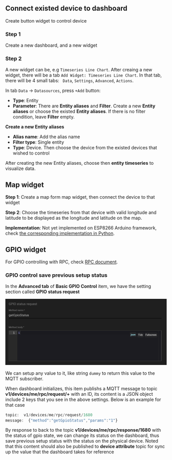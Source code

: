 ## Connect existed device to dashboard

Create button widget to control device

### Step 1

Create a new dashboard, and a new widget

### Step 2

A new widget can be, e.g ``Timeseries Line Chart``. After creaing a new widget, there will be a tab 
``Add Widget: Timeseries Line Chart``. In that tab, there will be 4 small tabs: `` Data``, ``Settings``, ``Advanced``, ``Actions``.

In tab ``Data`` -> ``Datasources``, press ``+Add`` button:

* **Type**: Entity
* **Parameter**: There are **Entity aliases** and **Filter**. Create a new **Entity aliases** or choose the existed **Entity aliases**. 
If there is no filter condition, leave **Filter** empty.

**Create a new Entity aliases**

* **Alias name**: Add the alias name
* **Filter type**: Single entity
* **Type**: Device. Then choose the device from the existed devices that wished to control

After creating the new Entity aliases, choose then **entity timeseries** to visualize data.

## Map widget

**Step 1**: Create a map form map widget, then connect the device to that widget

**Step 2**: Choose the timeseries from that device with valid longitude and latitude to be displayed as the longitude and latitude on the map.

**Implementation**: Not yet implemented on ESP8266 Arduino framework, check [the corresponding implementation in Python](https://github.com/TranPhucVinh/Python/blob/master/Platforms%20interaction/ThingsBoard/MQTT.md#map-widget).

## GPIO widget

For GPIO controlling with RPC, check [RPC document](https://github.com/TranPhucVinh/Linux-Shell/blob/master/Platforms%20interaction/ThingsBoard/Device%20API.md#rpc).

### GPIO control save previous setup status

In the **Advanced tab** of **Basic GPIO Control** item, we have the setting section called **GPIO status request**

![](../../Environment/Images/gpio_status_request.png)

We can setup any value to it, like string ``dummy`` to return this value to the MQTT subscriber.

When dashboard initializes, this item publishs a MQTT message to topic **v1/devices/me/rpc/request/+** with an ID, its content is a JSON object include 2 keys that you see in the above settings. Below is an example for that case

```js
topic:  v1/devices/me/rpc/request/1680
message:  {"method":"getGpioStatus","params":"1"}
```

By response to back to the topic **v1/devices/me/rpc/response/1680** with the status of gpio state, we can change its status on the dashboard, thus save previous setup status with the status on the physical device. Noted that this content should also be published to **device attribute** topic for sync up the value that the dashboard takes for reference
